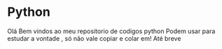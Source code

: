 # Python
Olá Bem vindos ao meu repositorio de codigos python
Podem usar para estudar a vontade , só não vale copiar e colar em!
Até breve
